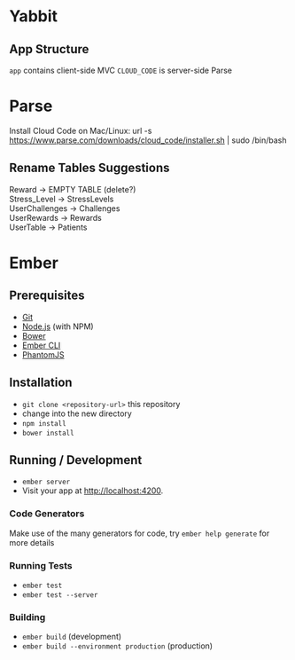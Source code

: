 # Yabbit

## App Structure

`app` contains client-side MVC
`CLOUD_CODE` is server-side Parse

# Parse

Install Cloud Code on Mac/Linux:
url -s https://www.parse.com/downloads/cloud_code/installer.sh | sudo /bin/bash

## Rename Tables Suggestions

Reward         -> EMPTY TABLE (delete?)  
Stress_Level   -> StressLevels  
UserChallenges -> Challenges  
UserRewards    -> Rewards  
UserTable      -> Patients  

# Ember

## Prerequisites

* [Git](http://git-scm.com/)
* [Node.js](http://nodejs.org/) (with NPM)
* [Bower](http://bower.io/)
* [Ember CLI](http://www.ember-cli.com/)
* [PhantomJS](http://phantomjs.org/)

## Installation

* `git clone <repository-url>` this repository
* change into the new directory
* `npm install`
* `bower install`

## Running / Development

* `ember server`
* Visit your app at [http://localhost:4200](http://localhost:4200).

### Code Generators

Make use of the many generators for code, try `ember help generate` for more details

### Running Tests

* `ember test`
* `ember test --server`

### Building

* `ember build` (development)
* `ember build --environment production` (production)

